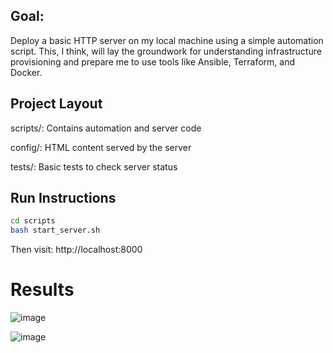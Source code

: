 ## Goal:
Deploy a basic HTTP server on my local machine using a simple automation script. This, I think, will lay the groundwork for understanding infrastructure provisioning and prepare me to use tools like Ansible, Terraform, and Docker.

## Project Layout
scripts/: Contains automation and server code

config/: HTML content served by the server

tests/: Basic tests to check server status


## Run Instructions
```bash
cd scripts
bash start_server.sh
```
Then visit: http://localhost:8000



# Results
![image](https://github.com/user-attachments/assets/ec575896-ffcd-4b69-a9fa-d9f28109644f)

![image](https://github.com/user-attachments/assets/42e69932-4bb3-4a26-bac0-02a8706896de)
